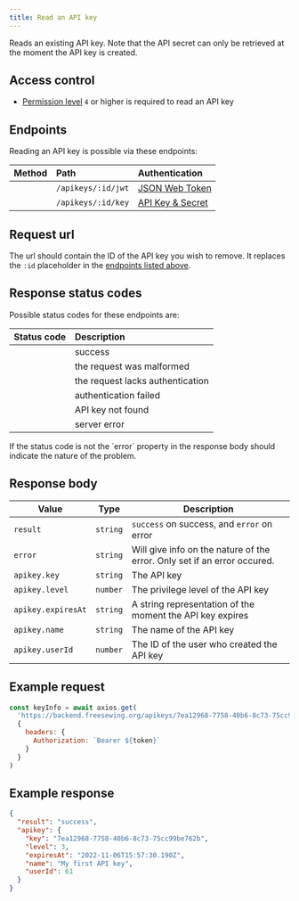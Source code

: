 ```yaml
---
title: Read an API key
---
```


Reads an existing API key. Note that the API secret can only be retrieved at
the moment the API key is created.

## Access control

- [Permission level](/reference/backend/api/rbac) `4` or higher is required to read an API key

## Endpoints

Reading an API key is possible via these endpoints:

| Method    | Path | Authentication |
| --------: | :--- | :------------- |
| <Method get /> | `/apikeys/:id/jwt` | [JSON Web Token](/reference/backend/api/authentication#jwt-authentication) |
| <Method get /> | `/apikeys/:id/key` | [API Key & Secret](/reference/backend/api/authentication#key-authentication) |

## Request url

The url should contain the ID of the API key you wish to remove.
It replaces the `:id` placeholder in the [endpoints listed above](#endpoints).

## Response status codes

Possible status codes for these endpoints are:

| Status code | Description |
| ----------: | :---------- |
| <StatusCode status="200"/> | success |
| <StatusCode status="400"/> | the request was malformed |
| <StatusCode status="401"/> | the request lacks authentication |
| <StatusCode status="403"/> | authentication failed |
| <StatusCode status="404"/> | API key not found |
| <StatusCode status="500"/> | server error |

<Note>
If the status code is not <StatusCode status="200" /> the `error` property
in the response body should indicate the nature of the problem.
</Note>

## Response body

| Value               | Type     | Description |
| ------------------- | -------- | ----------- |
| `result`            | `string` | `success` on success, and `error` on error |
| `error`             | `string` | Will give info on the nature of the error. Only set if an error occured. |
| `apikey.key`        | `string` | The API key |
| `apikey.level`      | `number` | The privilege level of the API key |
| `apikey.expiresAt`  | `string` | A string representation of the moment the API key expires |
| `apikey.name`       | `string` | The name of the API key |
| `apikey.userId`     | `number` | The ID of the user who created the API key |

## Example request

```js
const keyInfo = await axios.get(
  'https://backend.freesewing.org/apikeys/7ea12968-7758-40b6-8c73-75cc99be762b/jwt',
  {
    headers: {
      Authorization: `Bearer ${token}`
    }
  }
)
```

## Example response
```200.json
{
  "result": "success",
  "apikey": {
    "key": "7ea12968-7758-40b6-8c73-75cc99be762b",
    "level": 3,
    "expiresAt": "2022-11-06T15:57:30.190Z",
    "name": "My first API key",
    "userId": 61
  }
}
```

